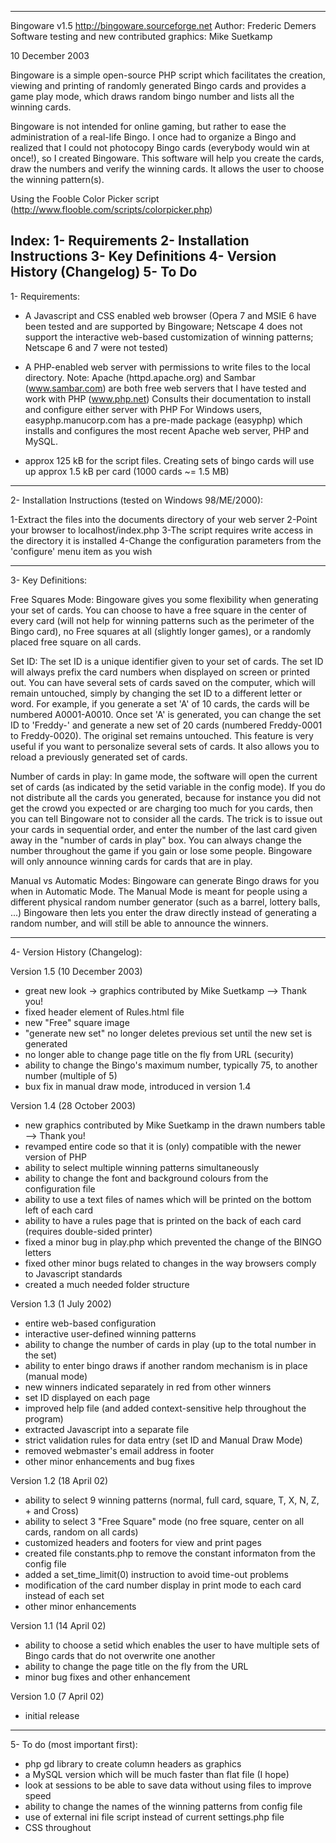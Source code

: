 --------------------------------------------------------------------
Bingoware v1.5
http://bingoware.sourceforge.net
Author: Frederic Demers
Software testing and new contributed graphics: Mike Suetkamp

10 December 2003

Bingoware is a simple open-source PHP script which facilitates the creation,
viewing and printing of randomly generated Bingo cards and provides a game 
play mode, which draws random bingo number and lists all the winning cards.

Bingoware is not intended for online gaming, but rather to ease the 
administration of a real-life Bingo. I once had to organize a Bingo and realized that
I could not photocopy Bingo cards (everybody would win at once!), so I created 
Bingoware. This software will help you create the cards, draw the numbers and 
verify the winning cards.  It allows the user to choose the winning pattern(s).

Using the Fooble Color Picker script (http://www.flooble.com/scripts/colorpicker.php)

Index:
1- Requirements
2- Installation Instructions
3- Key Definitions
4- Version History (Changelog)
5- To Do
--------------------------------------------------------------------

1- Requirements:

- A Javascript and CSS enabled web browser (Opera 7 and MSIE 6 have been tested and are
supported by Bingoware; Netscape 4 does not support the interactive web-based 
customization of winning patterns; Netscape 6 and 7 were not tested)

- A PHP-enabled web server with permissions to write files to the local directory.
Note:  Apache (httpd.apache.org) and Sambar (www.sambar.com) are both free web 
servers that I have tested and work with PHP (www.php.net)
Consults their documentation to install and configure either server with PHP
For Windows users, easyphp.manucorp.com has a pre-made package (easyphp) which 
installs and configures the most recent Apache web server, PHP and MySQL.

- approx 125 kB for the script files.  Creating sets of bingo cards
 will use up approx 1.5 kB per card (1000 cards ~= 1.5 MB)

--------------------------------------------------------------------

2- Installation Instructions (tested on Windows 98/ME/2000):

1-Extract the files into the documents directory of your web server
2-Point your browser to localhost/index.php
3-The script requires write access in the directory it is installed
4-Change the configuration parameters from the 'configure' menu item as you wish

--------------------------------------------------------------------

3- Key Definitions:

Free Squares Mode:  Bingoware gives you some flexibility when generating your set of cards.
You can choose to have a free square in the center of every card (will not help for winning 
patterns such as the perimeter of the Bingo card), no Free squares at all (slightly longer games),
or a randomly placed free square on all cards.

Set ID: The set ID is a unique identifier given to your set of cards. The set ID will always
prefix the card numbers when displayed on screen or printed out. You can have several sets of 
cards saved on the computer, which will remain untouched, simply by changing the set ID to a 
different letter or word. For example, if you generate a set 'A' of 10 cards, the cards will 
be numbered A0001-A0010. Once set 'A' is generated, you can change the set ID to 'Freddy-' 
and generate a new set of 20 cards (numbered Freddy-0001 to Freddy-0020). The original set remains 
untouched. This feature is very useful if you want to personalize several sets of cards. It also 
allows you to reload a previously generated set of cards.

Number of cards in play:  In game mode, the software will open the current set of cards (as indicated
by the setid variable in the config mode).  If you do not distribute all the cards you generated,
because for instance you did not get the crowd you expected or are charging too much for you cards,
then you can tell Bingoware not to consider all the cards.  The trick is to issue out your cards in
sequential order, and enter the number of the last card given away in the "number of cards in play" box.  You can
always change the number throughout the game if you gain or lose some people.  Bingoware will only 
announce winning cards for cards that are in play.

Manual vs Automatic Modes:  Bingoware can generate Bingo draws for you when in Automatic Mode.
The Manual Mode is meant for people using a different physical random number generator (such
as a barrel, lottery balls, ...)  Bingoware then lets you enter the draw directly instead  of
generating a random number, and will still be able to announce the winners.

--------------------------------------------------------------------

4- Version History (Changelog):

Version 1.5 (10 December 2003)
- great new look -> graphics contributed by Mike Suetkamp --> Thank you!
- fixed header element of Rules.html file
- new "Free" square image
- "generate new set" no longer deletes previous set until the new set is generated
- no longer able to change page title on the fly from URL (security)
- ability to change the Bingo's maximum number, typically 75, to another number (multiple of 5)
- bux fix in manual draw mode, introduced in version 1.4

Version 1.4 (28 October 2003)
- new graphics contributed by Mike Suetkamp in the drawn numbers table --> Thank you!
- revamped entire code so that it is (only) compatible with the newer version of PHP
- ability to select multiple winning patterns simultaneously
- ability to change the font and background colours from the configuration file
- ability to use a text files of names which will be printed on the bottom left of each card
- ability to have a rules page that is printed on the back of each card (requires double-sided printer)
- fixed a minor bug in play.php which prevented the change of the BINGO letters
- fixed other minor bugs related to changes in the way browsers comply to Javascript standards
- created a much needed folder structure


Version 1.3 (1 July 2002)
- entire web-based configuration
- interactive user-defined winning patterns
- ability to change the number of cards in play (up to the total number in the set)
- ability to enter bingo draws if another random mechanism is in place (manual mode)
- new winners indicated separately in red from other winners
- set ID displayed on each page
- improved help file (and added context-sensitive help throughout the program)
- extracted Javascript into a separate file
- strict validation rules for data entry (set ID and Manual Draw Mode)
- removed webmaster's email address in footer
- other minor enhancements and bug fixes


Version 1.2 (18 April 02)
- ability to select 9 winning patterns (normal, full card, square, T, X, N, Z, + and Cross)
- ability to select 3 "Free Square" mode (no free square, center on all cards, random on
all cards)
- customized headers and footers for view and print pages
- created file constants.php to remove the constant informaton from the config file
- added a set_time_limit(0) instruction to avoid time-out problems
- modification of the card number display in print mode to each card instead of each set
- other minor enhancements


Version 1.1 (14 April 02)
- ability to choose a setid which enables the user to 
have multiple sets of Bingo cards that do not overwrite one another
- ability to change the page title on the fly from the URL
- minor bug fixes and other enhancement
		

Version 1.0 (7 April 02)
- initial release

--------------------------------------------------------------------

5- To do (most important first):

- php gd library to create column headers as graphics
- a MySQL version which will be much faster than flat file (I hope)
- look at sessions to be able to save data without using files to improve speed
- ability to change the names of the winning patterns from config file
- use of external ini file script instead of current settings.php file
- CSS throughout




